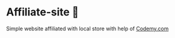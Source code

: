 # Affiliate-site :money_mouth_face:                                                                                                                                                                                                                                                                                                                                               
Simple website affiliated with local store
 with help of <a href="http://johnelder.com/">Codemy.com</a>
